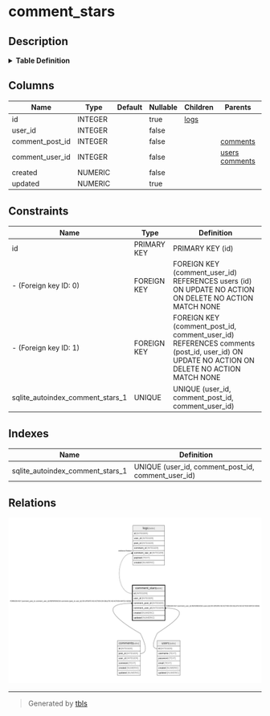 # comment_stars

## Description

<details>
<summary><strong>Table Definition</strong></summary>

```sql
CREATE TABLE comment_stars (
  id INTEGER PRIMARY KEY AUTOINCREMENT,
  user_id INTEGER NOT NULL,
  comment_post_id INTEGER NOT NULL,
  comment_user_id INTEGER NOT NULL,
  created NUMERIC NOT NULL,
  updated NUMERIC,
  CONSTRAINT comment_stars_user_id_post_id_fk FOREIGN KEY(comment_post_id, comment_user_id) REFERENCES comments(post_id, user_id),
  CONSTRAINT comment_stars_user_id_fk FOREIGN KEY(comment_user_id) REFERENCES users(id),
  UNIQUE(user_id, comment_post_id, comment_user_id)
)
```

</details>

## Columns

| Name | Type | Default | Nullable | Children | Parents | Comment |
| ---- | ---- | ------- | -------- | -------- | ------- | ------- |
| id | INTEGER |  | true | [logs](logs.md) |  |  |
| user_id | INTEGER |  | false |  |  |  |
| comment_post_id | INTEGER |  | false |  | [comments](comments.md) |  |
| comment_user_id | INTEGER |  | false |  | [users](users.md) [comments](comments.md) |  |
| created | NUMERIC |  | false |  |  |  |
| updated | NUMERIC |  | true |  |  |  |

## Constraints

| Name | Type | Definition |
| ---- | ---- | ---------- |
| id | PRIMARY KEY | PRIMARY KEY (id) |
| - (Foreign key ID: 0) | FOREIGN KEY | FOREIGN KEY (comment_user_id) REFERENCES users (id) ON UPDATE NO ACTION ON DELETE NO ACTION MATCH NONE |
| - (Foreign key ID: 1) | FOREIGN KEY | FOREIGN KEY (comment_post_id, comment_user_id) REFERENCES comments (post_id, user_id) ON UPDATE NO ACTION ON DELETE NO ACTION MATCH NONE |
| sqlite_autoindex_comment_stars_1 | UNIQUE | UNIQUE (user_id, comment_post_id, comment_user_id) |

## Indexes

| Name | Definition |
| ---- | ---------- |
| sqlite_autoindex_comment_stars_1 | UNIQUE (user_id, comment_post_id, comment_user_id) |

## Relations

![er](comment_stars.svg)

---

> Generated by [tbls](https://github.com/k1LoW/tbls)
